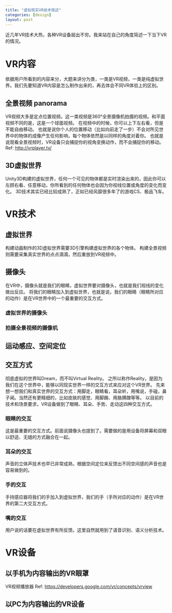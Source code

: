 ```yaml
---
title: "虚拟现实VR技术简述"
categories: [design]
layout: post
---
```


近几年VR技术大热，各种VR设备层出不穷。我来站在自己的角度简述一下当下VR的情况。


# VR内容

依据用户所看到的内容来分，大题来讲分为类，一类是VR视频，一类是纯虚拟世界。我们先要知道VR内容是怎么制作出来的，再去体会不同VR体验上的区别。

##  全景视频 panorama

VR视频大多是定点位置视频。这一类视频是360°全景摄像机拍摄的视频。和平面视频不同的是，这是一个球面视频。
在视频中的时候，你可以上下左右看，但是不能自由移动。
也就是说你个人的位置移动（比如向前走了一步）不会对所见世界中的物体的成像产生任何影响，每个物体依然是以同样的角度对着你。
也就是说观看全景视频时，VR设备只会捕捉你的视角变换动作，而不会捕捉你的移动。
Ref: http://vrplayer.tv/


## 3D虚拟世界

Unity3D构建的虚拟世界，任何一个可见的物体都是实时渲染出来的，因此你可以左顾右看、任意移动，你所看到的任何物体也会因为你视线位置或角度的变化而变化。
3D技术其实已经比较成熟了，正如已经风靡很多年了的游戏CS、极品飞车。


# VR技术

## 虚拟世界

构建动画制作的3D虚拟世界需要3D引擎构建虚拟世界的各个物体。
构建全景视频则需要采集真实世界的点点滴滴，然后重放到VR视频中。


## 摄像头

在VR中，摄像头就是我们的眼睛，虚拟世界要对摄像头，也就是我们视线的变化做出反应。
将我们的眼睛加入到虚拟世界，也就是说，我们的眼睛（眼睛所对应的动作）是在VR世界中的一个最重要的交互方式。

### 虚拟世界的摄像头

### 拍摄全景视频的摄像机


## 运动感应、空间定位





## 交互方式

彻底虚拟的世界叫Dream，而不叫Virtual Reality。
之所以称作Reality，是因为我们在这个世界中，能够以同现实世界一样的交互方式来应对这个VR世界。
先来想一想我们和真实世界的交互方式：用脚走，眼睛看，耳朵听，用嘴说，手碰，鼻子闻。当然还有更精细的，比如皮肤的感觉、用脚踢、用胳膊蹭等等。
以目前的技术和场景要求，VR设备做到了眼睛、耳朵、手势、走动这四种交互方式。

### 眼睛的交互

这是最重要的交互方式。前面说摄像头也提到了。需要做的是用设备将屏幕和双眼以舒适、无缝的方式融合在一起。

### 耳朵的交互

声音的立体声技术也早已非常成熟，根据空间定位来反馈出不同空间感的声音也是容易做到的。

### 手的交互

手持感应器将我们的手加入到虚拟世界，我们的手（手所对应的动作）是在VR世界的第二大交互方式。

### 嘴的交互

用户说的话要在虚拟世界有所反馈。这里自然就用到了语音识别、语义分析技术。


# VR设备

## 以手机为内容输出的VR眼罩

VR视频播放器
Ref: https://developers.google.com/vr/concepts/vrview

## 以PC为内容输出的VR设备

